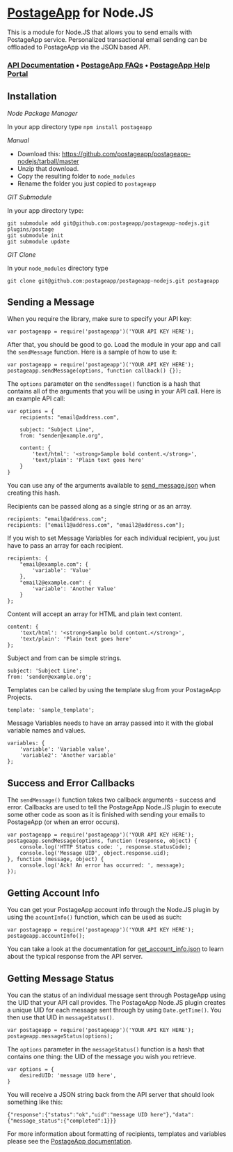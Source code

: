 [PostageApp](http://postageapp.com) for Node.JS
===================================================

This is a module for Node.JS that allows you to send emails with PostageApp service.
Personalized transactional email sending can be offloaded to PostageApp via the JSON based API.

### [API Documentation](http://help.postageapp.com/faqs/api) &bull; [PostageApp FAQs](http://help.postageapp.com/faqs) &bull; [PostageApp Help Portal](http://help.postageapp.com)

Installation
------------

_Node Package Manager_

In your app directory type
`npm install postageapp`

_Manual_

- Download this: https://github.com/postageapp/postageapp-nodejs/tarball/master
- Unzip that download.
- Copy the resulting folder to `node_modules`
- Rename the folder you just copied to `postageapp`

_GIT Submodule_

In your app directory type:
<pre><code>git submodule add git@github.com:postageapp/postageapp-nodejs.git plugins/postage
git submodule init
git submodule update
</code></pre>

_GIT Clone_

In your `node_modules` directory type
<pre><code>git clone git@github.com:postageapp/postageapp-nodejs.git postageapp</code></pre>

Sending a Message
-----
When you require the library, make sure to specify your API key:

    var postageapp = require('postageapp')('YOUR API KEY HERE');

After that, you should be good to go. Load the module in your app and call the `sendMessage` function. Here is a sample of how to use it:

    var postageapp = require('postageapp')('YOUR API KEY HERE');
    postageapp.sendMessage(options, function callback() {});

The `options` parameter on the `sendMessage()` function is a hash that contains all of the arguments that you will be using in your API call. Here is an example API call:

	var options = {
		recipients: "email@address.com",

		subject: "Subject Line",
		from: "sender@example.org",

		content: {
			'text/html': '<strong>Sample bold content.</strong>',
			'text/plain': 'Plain text goes here'
		}
	}

You can use any of the arguments available to [send_message.json](http://help.postageapp.com/kb/api/send_message) when creating this hash.

Recipients can be passed along as a single string or as an array.

    recipients: "email@address.com";
    recipients: ["email1@address.com", "email2@address.com"];

If you wish to set Message Variables for each individual recipient, you just have to pass an array for each recipient.

    recipients: {
	    "email@example.com": {
		    'variable': 'Value'
	    },
	    "email2@example.com": {
		    'variable': 'Another Value'
	    }
    };

Content will accept an array for HTML and plain text content.

    content: {
    	'text/html': '<strong>Sample bold content.</strong>',
    	'text/plain': 'Plain text goes here'
    };

Subject and from can be simple strings.

    subject: 'Subject Line';
    from: 'sender@example.org';

Templates can be called by using the template slug from your PostageApp Projects.

	template: 'sample_template';

Message Variables needs to have an array passed into it with the global variable names and values.

    variables: {
    	'variable': 'Variable value',
    	'variable2': 'Another variable'
    };

Success and Error Callbacks
-----
The `sendMessage()` function takes two callback arguments - success and error. Callbacks are used to tell the PostageApp Node.JS plugin to execute some other code as soon as it is finished with sending your emails to PostageApp (or when an error occurs).

    var postageapp = require('postageapp')('YOUR API KEY HERE');
    postageapp.sendMessage(options, function (response, object) {
        console.log('HTTP Status code: ', response.statusCode);
        console.log('Message UID', object.response.uid);
    }, function (message, object) {
        console.log('Ack! An error has occurred: ', message);
    });

Getting Account Info
-----
You can get your PostageApp account info through the Node.JS plugin by using the `acountInfo()` function, which can be used as such:

    var postageapp = require('postageapp')('YOUR API KEY HERE');
    postageapp.accountInfo();

You can take a look at the documentation for [get_account_info.json](http://help.postageapp.com/kb/api/get_account_info) to learn about the typical response from the API server.

Getting Message Status
-----
You can the status of an individual message sent through PostageApp using the UID that your API call provides. The PostageApp Node.JS plugin creates a unique UID for each message sent through by using `Date.getTime()`. You then use that UID in `messageStatus()`.

    var postageapp = require('postageapp')('YOUR API KEY HERE');
    postageapp.messageStatus(options);

The `options` parameter in the `messageStatus()` function is a hash that contains one thing: the UID of the message you wish you retrieve.

    var options = {
      	desiredUID: 'message UID here',
    }

You will receive a JSON string back from the API server that should look something like this:

    {"response":{"status":"ok","uid":"message UID here"},"data":{"message_status":{"completed":1}}}

For more information about formatting of recipients, templates and variables please see the [PostageApp documentation](http://help.postageapp.com/kb/api/send_message).
